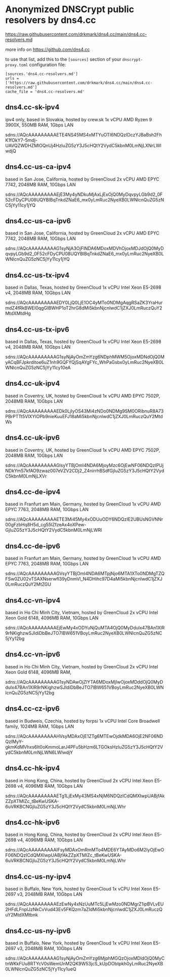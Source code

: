 # Anonymized DNSCrypt public resolvers by dns4.cc

https://raw.githubusercontent.com/drkmark/dns4.cc/main/dns4.cc-resolvers.md


more info on https://github.com/dns4.cc



to use that list, add this to the `[sources]` section of your
`dnscrypt-proxy.toml` configuration file:

    [sources.'dns4.cc-resolvers.md']
    urls = ['https://raw.githubusercontent.com/drkmark/dns4.cc/main/dns4.cc-resolvers.md']
    cache_file = 'dns4.cc-resolvers.md'
    


## dns4.cc-sk-ipv4

ipv4 only, based in Slovakia, hosted by crew.sk 1x vCPU AMD Ryzen 9 3900X, 550MB RAM, 1Gbps LAN

sdns://AQcAAAAAAAAAETE4NS45MS4xMTYuOTI6NDQzIDczYJBaBsh2FhK1fOkY7-5mdj-UAVQZWDHZMlOQnUj4HzIuZG5zY3J5cHQtY2VydC5kbnM0LmNjLXNrLWlwdjQ


## dns4.cc-us-ca-ipv4

based in San Jose, California, hosted by GreenCloud 2x vCPU AMD EPYC 7742, 2048MB RAM, 10Gbps LAN

sdns://AQcAAAAAAAAAEjE3My4yNDkuMjAxLjExOjQ0MyDqvpyLGb9d2_0F52cFDyCPU08UQYBIBqTnkdZNaE6_mx0yLmRuc2NyeXB0LWNlcnQuZG5zNC5jYy11cy1jYQ


## dns4.cc-us-ca-ipv6

based in San Jose, California, hosted by GreenCloud 2x vCPU AMD EPYC 7742, 2048MB RAM, 10Gbps LAN

sdns://AQcAAAAAAAAAG1syNjA3OjFlNDA6MDoxMDVhOjoxMDJdOjQ0MyDqvpyLGb9d2_0F52cFDyCPU08UQYBIBqTnkdZNaE6_mx0yLmRuc2NyeXB0LWNlcnQuZG5zNC5jYy11cy1jYQ


## dns4.cc-us-tx-ipv4

based in Dallas, Texas, hosted by GreenCloud 1x vCPU Intel Xeon E5-2698 v4, 2048MB RAM, 10Gbps LAN

sdns://AQcAAAAAAAAAEDY0LjQ0LjE1OC4yMTo0NDMgAqgRSaZK3YraHurmdZ4fRkBWEI0qgGIBWHP1oT2hrG8dMi5kbnNjcnlwdC1jZXJ0LmRuczQuY2MtdXMtdHg


## dns4.cc-us-tx-ipv6

based in Dallas, Texas, hosted by GreenCloud 1x vCPU Intel Xeon E5-2698 v4, 2048MB RAM, 10Gbps LAN

sdns://AQcAAAAAAAAAG1syNjAyOmZmYzg6NDphMWM5OjoxMDNdOjQ0MyACqBFJpkrditoe6uZ1nh9GQFYQjSqAYgFYc_WhPaGsbx0yLmRuc2NyeXB0LWNlcnQuZG5zNC5jYy11cy10eA


## dns4.cc-uk-ipv4

based in Coventry, UK, hosted by GreenCloud 1x vCPU AMD EPYC 7502P, 2048MB RAM, 10Gbps LAN

sdns://AQcAAAAAAAAAEDk0LjIyOS43Mi4zNDo0NDMg9SM0ORibnuR8A73PBrPTTt5VlXYIOPb9nieKuuEFJ18aMi5kbnNjcnlwdC1jZXJ0LmRuczQuY2MtdWs


## dns4.cc-uk-ipv6

based in Coventry, UK, hosted by GreenCloud 1x vCPU AMD EPYC 7502P, 2048MB RAM, 10Gbps LAN

sdns://AQcAAAAAAAAAGlsyYTBjOmI4NDA6MjoyMzc6OjEwNF06NDQzIPUjNDkYm57kfAO9zwaz007eVZV2CDj2_Z4nirrhBSdfGjIuZG5zY3J5cHQtY2VydC5kbnM0LmNjLXVr


## dns4.cc-de-ipv4

based in Franfurt am Main, Germany, hosted by GreenCloud 1x vCPU AMD EPYC 7763, 2048MB RAM, 10Gbps LAN

sdns://AQcAAAAAAAAAETE3Mi45My4xODUuODY6NDQzIE2UBUsNGVNNr00gFzbHq8H5d_cg55lZfzeAx4oXPew-GjIuZG5zY3J5cHQtY2VydC5kbnM0LmNjLWRl


## dns4.cc-de-ipv6

based in Franfurt am Main, Germany, hosted by GreenCloud 1x vCPU AMD EPYC 7763, 2048MB RAM, 10Gbps LAN
   
sdns://AQcAAAAAAAAAGVsyYTBjOmI4NDA6MTpjNjo6MTA1XTo0NDMgTZQFSw0ZU02vTSAXNserwfl39yDnmVl_N4DHihc97D4aMi5kbnNjcnlwdC1jZXJ0LmRuczQuY2MtZGU


## dns4.cc-vn-ipv4

based in Ho Chi Minh City, Vietnam, hosted by GreenCloud 2x vCPU Intel Xeon Gold 6148, 4096MB RAM, 10Gbps LAN
   
sdns://AQcAAAAAAAAAEjEwMy4xODYuNjQuMTA4OjQ0MyDdulx47BAn1XlR9rNKighzwSJIdiDbBeJTO7IBW651VBoyLmRuc2NyeXB0LWNlcnQuZG5zNC5jYy12bg


## dns4.cc-vn-ipv6

based in Ho Chi Minh City, Vietnam, hosted by GreenCloud 2x vCPU Intel Xeon Gold 6148, 4096MB RAM,
   
sdns://AQcAAAAAAAAAG1syNDAwOjZlYTA6MDoxMjIwOjoxMDddOjQ0MyDdulx47BAn1XlR9rNKighzwSJIdiDbBeJTO7IBW651VBoyLmRuc2NyeXB0LWNlcnQuZG5zNC5jYy12bg


## dns4.cc-cz-ipv6

based in Budweis, Czechia, hosted by forpsi 1x vCPU Intel Core Broadwell family, 1024MB RAM, 1Gbps LAN
   
sdns://AQcAAAAAAAAAHVsyMDAxOjE1ZTg6MTEwOjdkMDA6OjE2NF06NDQzIMyY-gkmKdMVhxs6It0oKmmoLarJ4PFu5bHzm6LTGOksHzIuZG5zY3J5cHQtY2VydC5kbnM0LmNjLWN6LWlwdjY


## dns4.cc-hk-ipv4

based in Hong Kong, China, hosted by GreenCloud 2x vCPU Intel Xeon E5-2698 v4, 4096MB RAM, 10Gbps LAN
   
sdns://AQcAAAAAAAAAETg1LjExMy43MS4xNjM6NDQzICdQMXIwpUABjfAkZZpXTMIZc_tBeKwUSKA-6uVRKBCNGjIuZG5zY3J5cHQtY2VydC5kbnM0LmNjLWhr


## dns4.cc-hk-ipv6

based in Hong Kong, China, hosted by GreenCloud 2x vCPU Intel Xeon E5-2698 v4, 4096MB RAM, 10Gbps LAN
   
sdns://AQcAAAAAAAAAIFsyMDAxOmRmMTo4MDE6YTAyMDo6M2IyOjEwOF06NDQzICdQMXIwpUABjfAkZZpXTMIZc_tBeKwUSKA-6uVRKBCNGjIuZG5zY3J5cHQtY2VydC5kbnM0LmNjLWhr


## dns4.cc-us-ny-ipv4

based in Buffalo, New York, hosted by GreenCloud 1x vCPU Intel Xeon E5-2697 v3, 2048MB RAM, 10Gbps LAN
   
sdns://AQcAAAAAAAAAEzEwNy4xNzUuMTc5LjEwMzo0NDMgrZ1ipBVLvEU2HFdLFnplJzNkCvVud43Ev5FKQzm7aZIdMi5kbnNjcnlwdC1jZXJ0LmRuczQuY2MtdXMtbnk


## dns4.cc-us-ny-ipv6

based in Buffalo, New York, hosted by GreenCloud 1x vCPU Intel Xeon E5-2697 v3, 2048MB RAM, 10Gbps LAN
   
sdns://AQcAAAAAAAAAG1syNjAyOmZmYzg6MjphMGQzOjoxMDldOjQ0MyCtnWKkFUu8RTYcV0sWemUnM2QK9W53jcS_kUpDObtpkh0yLmRuc2NyeXB0LWNlcnQuZG5zNC5jYy11cy1ueQ
